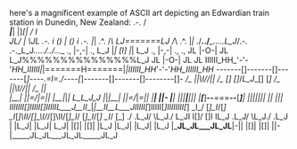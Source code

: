 here's a magnificent example of ASCII art depicting an Edwardian train station in Dunedin, New Zealand:
                                       .-.
                                      /___\
                                      |___|
                                      |]_[|
                                      / I \
                                   JL/  |  \JL
        .-.                    i   ()   |   ()   i                    .-.
        |_|     .^.           /_\  LJ=======LJ  /_\           .^.     |_|
     ._/___\._./___\_._._._._.L_J_/.-.     .-.\_L_J._._._._._/___\._./___\._._._
            ., |-,-| .,       L_J  |_| [I] |_|  L_J       ., |-,-| .,        ., 
            JL |-O-| JL       L_J%%%%%%%%%%%%%%%L_J       JL |-O-| JL        JL 
     IIIIII_HH_'-'-'_HH_IIIIII|_|=======H=======|_|IIIIII_HH_'-'-'_HH_IIIIII_HH_
     -------[]-------[]-------[_]----\.=I=./----[_]-------[]-------[]--------[]-
      _/\_  ||\\_I_//||  _/\_ [_] []_/_L_J_\_[] [_] _/\_  ||\\_I_//||  _/\_  ||\
      |__|  ||=/_|_\=||  |__|_|_|   _L_L_J_J_   |_|_|__|  ||=/_|_\=||  |__|  ||-
      |__|  |||__|__|||  |__[___]__--__===__--__[___]__|  |||__|__|||  |__|  |||
     IIIIIII[_]IIIII[_]IIIIIL___J__II__|_|__II__L___JIIIII[_]IIIII[_]IIIIIIII[_]
      \_I_/ [_]\_I_/[_] \_I_[_]\II/[]\_\I/_/[]\II/[_]\_I_/ [_]\_I_/[_] \_I_/ [_]
     ./   \.L_J/   \L_J./   L_JI  I[]/     \[]I  IL_J    \.L_J/   \L_J./   \.L_J
     |     |L_J|   |L_J|    L_J|  |[]|     |[]|  |L_J     |L_J|   |L_J|     |L_J
     |_____JL_JL___JL_JL____|-||  |[]|     |[]|  ||-|_____JL_JL___JL_JL_____JL_J
